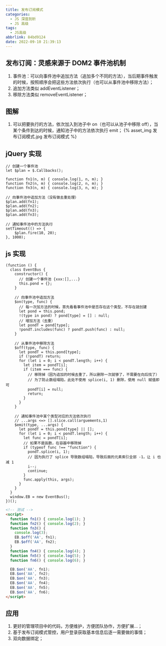 ```yaml
---
title: 发布订阅模式
categories:
  - JS 深度剖析
  - JS 高级
tags:
  - JS高级
abbrlink: 84bd9124
date: 2022-09-10 21:39:13
---
```


## 发布订阅：灵感来源于 DOM2 事件池机制
1. 事件池：可以向事件池中追加方法（追加多个不同的方法），当后期事件触发的时候，按照顺序会把这些方法依次执行（也可以从事件池中移除方法）；
2. 追加方法类似 addEventListener；
3. 移除方法类似 removeEventListener；

## 图解
1. 可以把要执行的方法，依次加入到池子中 on（也可以从池子中移除 off），当某个条件到达的时候，通知池子中的方法依次执行 emit；
    {% asset_img 发布订阅模式.jpg 发布订阅模式 %}

## jQuery 实现
```JS
// 创建一个事件池
let $plan = $.Callbacks();

function fn1(n, m) { console.log(1, n, m); }
function fn2(n, m) { console.log(2, n, m); }
function fn3(n, m) { console.log(3, n, m); }

// 向事件池中追加方法（没有做去重处理）
$plan.add(fn1);
$plan.add(fn2);
$plan.add(fn3);
$plan.add(fn3);

// 通知事件池中的方法执行
setTimeout(() => {
    $plan.fire(10, 20);
}, 1000);
```

## js 实现
```JS
(function () {
  class EventBus {
    constructor() {
      // 创建一个事件池 {xxx:[],...}
      this.pond = {};
    }

    // 向事件池中追加方法
    $on(type, func) {
      // 每一次加方法的时候，首先看看事件池中是否存在这个类型，不存在就创建
      let pond = this.pond;
      !(type in pond) ? pond[type] = [] : null;
      // 增加方法（去重）
      let pondT = pond[type];
      !pondT.includes(func) ? pondT.push(func) : null;
    }

    // 从事件池中移除方法
    $off(type, func) {
      let pondT = this.pond[type];
      if (!pondT) return;
      for (let i = 0; i < pondT.length; i++) {
        let item = pondT[i];
        if (item === func) {
          // 移除掉（因为追加的时候去重了，所以删除一次就够了，不需要在向后找了）
          // 为了防止数组塌陷，此处不使用 splice(i, 1) 删除，使用 null 赋值即可 
          pondT[i] = null;
          return;
        }
      }
    }

    // 通知事件池中某个类型对应的方法依次执行
    // ...args <=> [].slice.call(arguements,1)
    $emit(type, ...args) {
      let pondT = this.pond[type] || [];
      for (let i = 0; i < pondT.length; i++) {
        let func = pondT[i];
        // 如果不是函数，在容器中移除掉
        if (typeof func !== "function") {
          pondT.splice(i, 1);
          // 因为执行了 splice 导致数组塌陷，导致后面的元素索引全部 -1，让 i 也减 1
          i--;
          continue;
        }
        func.apply(this, args);
      }
    }
  }
  window.EB = new EventBus();
})();
```
```HTML
<!-- 测试 -->
<script>
  function fn1() { console.log(1); }
  function fn2() { console.log(2); }
  function fn3() {
    console.log(3);
    EB.$off('AA', fn1);
    EB.$off('AA', fn2);
  }
  function fn4() { console.log(4); }
  function fn5() { console.log(5); }
  function fn6() { console.log(6); }

  EB.$on('AA', fn1);
  EB.$on('AA', fn2);
  EB.$on('AA', fn3);
  EB.$on('AA', fn4);
  EB.$on('AA', fn5);
  EB.$on('AA', fn6);
</script>
```

## 应用
1. 更好的管理项目中的代码，方便维护，方便团队协作，方便扩展…；
2. 基于发布订阅模式管控，用户登录获取基本信息后逐一需要做的事情；
3. 双向数据绑定；